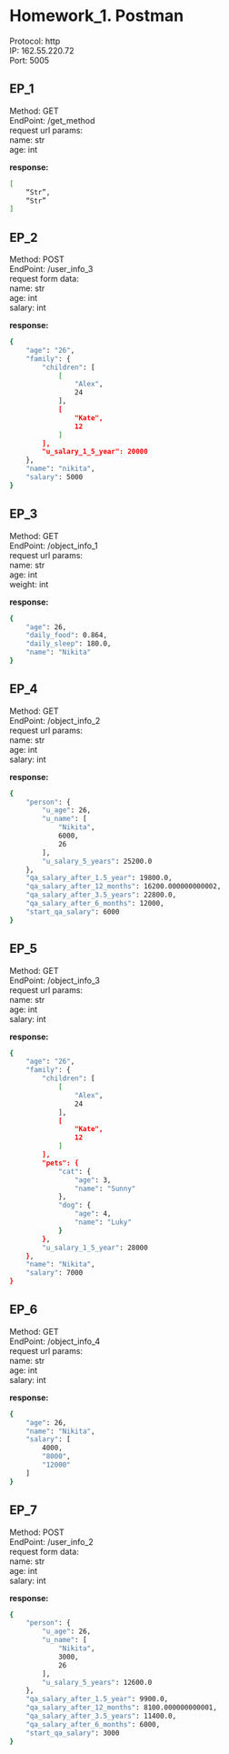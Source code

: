 # Homework_1. Postman

Protocol: http  
IP: 162.55.220.72  
Port: 5005

## EP_1

Method: GET  
EndPoint: /get_method  
request url params:  
name: str  
age: int  

**response:**
```sh
[
    “Str”,
    “Str”
]
```

## EP_2

Method: POST  
EndPoint: /user_info_3  
request form data:  
name: str  
age: int  
salary: int  
 
 **response:**
 
```sh
{
    "age": "26",
    "family": {
        "children": [
            [
                "Alex",
                24
            ],
            [
                "Kate",
                12
            ]
        ],
        "u_salary_1_5_year": 20000
    },
    "name": "nikita",
    "salary": 5000
}
```
## EP_3

Method: GET  
EndPoint: /object_info_1  
request url params:  
name: str  
age: int  
weight: int  
 
**response:**
 
```sh
{
    "age": 26,
    "daily_food": 0.864,
    "daily_sleep": 180.0,
    "name": "Nikita"
}
```

## EP_4

Method: GET  
EndPoint: /object_info_2  
request url params:  
name: str  
age: int  
salary: int  
 
**response:**
 
```sh
{
    "person": {
        "u_age": 26,
        "u_name": [
            "Nikita",
            6000,
            26
        ],
        "u_salary_5_years": 25200.0
    },
    "qa_salary_after_1.5_year": 19800.0,
    "qa_salary_after_12_months": 16200.000000000002,
    "qa_salary_after_3.5_years": 22800.0,
    "qa_salary_after_6_months": 12000,
    "start_qa_salary": 6000
}
```

## EP_5

Method: GET  
EndPoint: /object_info_3  
request url params:  
name: str  
age: int  
salary: int  
 
**response:**
 
```sh
{
    "age": "26",
    "family": {
        "children": [
            [
                "Alex",
                24
            ],
            [
                "Kate",
                12
            ]
        ],
        "pets": {
            "cat": {
                "age": 3,
                "name": "Sunny"
            },
            "dog": {
                "age": 4,
                "name": "Luky"
            }
        },
        "u_salary_1_5_year": 28000
    },
    "name": "Nikita",
    "salary": 7000
}
```

## EP_6

Method: GET  
EndPoint: /object_info_4  
request url params:  
name: str  
age: int  
salary: int  
 
**response:**
 
```sh
{
    "age": 26,
    "name": "Nikita",
    "salary": [
        4000,
        "8000",
        "12000"
    ]
}
```

## EP_7

Method: POST  
EndPoint: /user_info_2  
request form data:  
name: str  
age: int  
salary: int  
 
**response:**
 
```sh
{
    "person": {
        "u_age": 26,
        "u_name": [
            "Nikita",
            3000,
            26
        ],
        "u_salary_5_years": 12600.0
    },
    "qa_salary_after_1.5_year": 9900.0,
    "qa_salary_after_12_months": 8100.000000000001,
    "qa_salary_after_3.5_years": 11400.0,
    "qa_salary_after_6_months": 6000,
    "start_qa_salary": 3000
}
```
